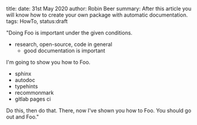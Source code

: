 title: 
date: 31st May 2020
author: Robin Beer
summary: After this article you will know how to create your own package with automatic documentation.
tags: HowTo, 
status:draft

"Doing Foo is important under the given conditions. 
- research, open-source, code in general
  - good documentation is important

I'm going to show you how to Foo.
- sphinx
- autodoc
- typehints
- recommonmark
- gitlab pages ci

Do this, then do that.
There, now I've shown you how to Foo.
You should go out and Foo."